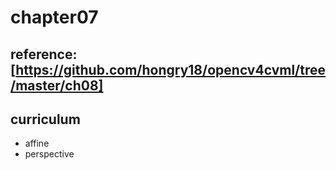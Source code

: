 # chapter07

## reference: [https://github.com/hongry18/opencv4cvml/tree/master/ch08]

## curriculum
* affine
* perspective
